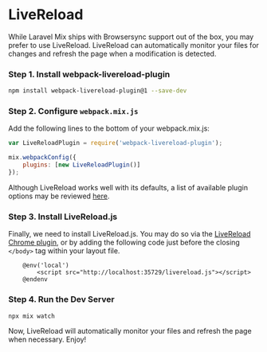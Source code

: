 # LiveReload

While Laravel Mix ships with Browsersync support out of the box, you may prefer to use LiveReload. LiveReload can automatically monitor your files for changes and refresh the page when a modification is detected.

### Step 1. Install webpack-livereload-plugin

```bash
npm install webpack-livereload-plugin@1 --save-dev
```

### Step 2. Configure `webpack.mix.js`

Add the following lines to the bottom of your webpack.mix.js:

```js
var LiveReloadPlugin = require('webpack-livereload-plugin');

mix.webpackConfig({
    plugins: [new LiveReloadPlugin()]
});
```

Although LiveReload works well with its defaults, a list of available plugin options may be reviewed [here](https://github.com/statianzo/webpack-livereload-plugin/blob/master/README.md).

### Step 3. Install LiveReload.js

Finally, we need to install LiveReload.js. You may do so via the [LiveReload Chrome plugin](https://chrome.google.com/webstore/detail/livereload/jnihajbhpnppcggbcgedagnkighmdlei),
or by adding the following code just before the closing `</body>` tag within your layout file.

```blade
    @env('local')
        <script src="http://localhost:35729/livereload.js"></script>
    @endenv
```

### Step 4. Run the Dev Server

```bash
npx mix watch
```

Now, LiveReload will automatically monitor your files and refresh the page when necessary. Enjoy!
